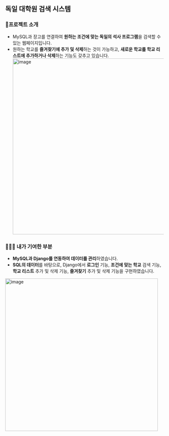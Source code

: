 ## 독일 대학원 검색 시스템
### 📖프로젝트 소개
- MySQL과 장고를 연결하여 **원하는 조건에 맞는 독일의 석사 프로그램**을 검색할 수 있는 웹페이지입니다.
- 원하는 학교를 **즐겨찾기에 추가 및 삭제**하는 것이 가능하고, **새로운 학교를 학교 리스트에 추가하거나 삭제**하는 기능도 갖추고 있습니다.
  <img width="559" alt="image" src="https://github.com/user-attachments/assets/8e405f91-bb6e-4568-a50e-cf4230b75c54" />
### 🙋🏻‍♀️ 내가 기여한 부분
- **MySQL과 Django를 연동하여 데이터를 관리**하였습니다.
- **SQL의 데이터**를 바탕으로, Django에서 **로그인**  기능, **조건에 맞는 학교** 검색 기능, **학교 리스트** 추가 및 삭제 기능, **즐겨찾기** 추가 및 삭제 기능을 구현하였습니다.
<img width="485" alt="image" src="https://github.com/user-attachments/assets/ddeb86c9-d3be-4464-8649-480727a1ac84" />
